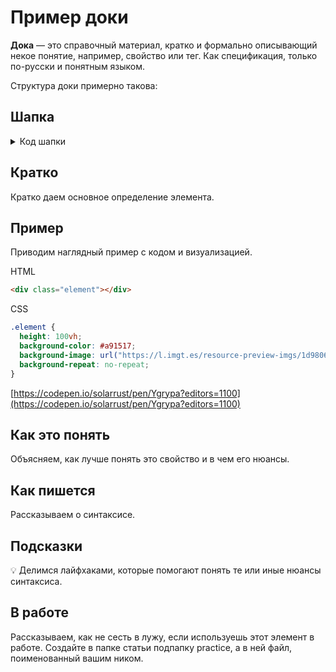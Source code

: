 # Пример доки

**Дока** — это справочный материал, кратко и формально описывающий некое понятие, например, свойство или тег. Как спецификация, только по-русски и понятным языком.

Структура доки примерно такова:

## Шапка

<details>
  <summary>Код шапки</summary>
```markdown
---
title: Название статьи
name: Название файла
author: Никнейм основного автора
co-authors: Никнеймы всех соавторов
designers: Никнейм дизайнера
contributors:
  - Никнейм контрибьютора
summary:
  - Альтернативные теги для работы поиска
cover:
  desktop: 'images/desktop.png'
  mobile: 'mobile.png'
  alt: 'Альтернативное описание для обложки'
---
```
</details>

## Кратко

Кратко даем основное определение элемента.

## Пример

Приводим наглядный пример с кодом и визуализацией.

HTML

```html
<div class="element"></div>
```

CSS

```css
.element {
  height: 100vh;
  background-color: #a91517;
  background-image: url("https://l.imgt.es/resource-preview-imgs/1d9806ec-7ef9-49ea-b60c-f1c9ca956b0a%2Fbaymax.crop_316x237_0%252C26.preview.png?profile=max500x190");
  background-repeat: no-repeat;
}
```

[https://codepen.io/solarrust/pen/Ygrypa?editors=1100](https://codepen.io/solarrust/pen/Ygrypa?editors=1100)

## Как это понять

Объясняем, как лучше понять это свойство и в чем его нюансы.

## Как пишется

Рассказываем о синтаксисе.

## Подсказки

💡 Делимся лайфхаками, которые помогают понять те или иные нюансы синтаксиса.

## В работе

Рассказываем, как не сесть в лужу, если используешь этот элемент в работе. Создайте в папке статьи подпапку practice, а в ней файл, поименованный вашим ником.
